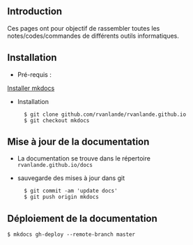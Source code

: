 ## Introduction

Ces pages ont pour objectif de rassembler toutes les notes/codes/commandes de différents outils informatiques.

## Installation

* Pré-requis :

[Installer mkdocs](http://www.mkdocs.org/#installation)

* Installation

        $ git clone github.com/rvanlande/rvanlande.github.io
        $ git checkout mkdocs

## Mise à jour de la documentation

* La documentation se trouve dans le répertoire `rvanlande.github.io/docs`

* sauvegarde des mises à jour dans git

        $ git commit -am 'update docs'
        $ git push origin mkdocs

## Déploiement de la documentation

    $ mkdocs gh-deploy --remote-branch master
